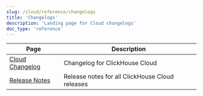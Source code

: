 ```yaml
---
slug: /cloud/reference/changelogs
title: 'Changelogs'
description: 'Landing page for Cloud changelogs'
doc_type: 'reference'
---
```


| Page                                                          | Description                                     |
|---------------------------------------------------------------|-------------------------------------------------|
| [Cloud Changelog](/whats-new/cloud)                   | Changelog for ClickHouse Cloud                  |
| [Release Notes](/cloud/reference/changelogs/release-notes) | Release notes for all ClickHouse Cloud releases |
